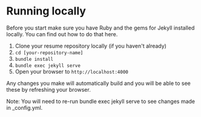 # Running locally

Before you start make sure you have Ruby and the gems for Jekyll installed locally. You can find out how to do that here.

1. Clone your resume repository locally (if you haven't already)
2. `cd [your-repository-name]`
3. `bundle install`
4. `bundle exec jekyll serve`
5. Open your browser to `http://localhost:4000`

Any changes you make will automatically build and you will be able to see these by refreshing your browser.

Note: You will need to re-run bundle exec jekyll serve to see changes made in \_config.yml.
